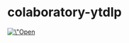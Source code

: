 # colaboratory-ytdlp
<td><a href=\"https://colab.research.google.com/github/s0desu/colaboratory-ytdlp/blob/main/Download%20videos%20directly%20to%20Google%20Drive.ipynb\" target=\"_parent\"><img src=\"https://colab.research.google.com/assets/colab-badge.svg\" alt=\"Open In Colab\"/></a></td>
